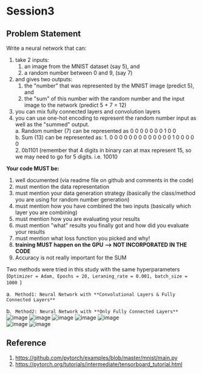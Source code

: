 # Session3

## Problem Statement

Write a neural network that can:
1. take 2 inputs:  
    1. an image from the MNIST dataset (say 5), and  
    2. a random number between 0 and 9, (say 7)
2. and gives two outputs:  
    1. the "number" that was represented by the MNIST image (predict 5), and  
    2. the "sum" of this number with the random number and the input image to the network (predict 5 + 7 = 12)
3. you can mix fully connected layers and convolution layers  
4. you can use one-hot encoding to represent the random number input as well as the "summed" output.  
    a. Random number (7) can be represented as 0 0 0 0 0 0 0 1 0 0  
    b. Sum (13) can be represented as: 
        1. 0 0 0 0 0 0 0 0 0 0 0 0 0 1 0 0 0 0 0  
        2. 0b1101 (remember that 4 digits in binary can at max represent 15, so we may need to go for 5 digits. i.e. 10010

**Your code MUST be:**
1. well documented (via readme file on github and comments in the code)  
2. must mention the data representation
3. must mention your data generation strategy (basically the class/method you are using for random number generation)  
5. must mention how you have combined the two inputs (basically which layer you are combining)  
7. must mention how you are evaluating your results   
8. must mention "what" results you finally got and how did you evaluate your results  
9. must mention what loss function you picked and why!  
10. **training MUST happen on the GPU** **--> NOT INCORPORATED IN THE CODE**  
11. Accuracy is not really important for the SUM  


Two methods were tried in this study with the same hyperparameters (```Optimizer = Adam, Epochs = 20, Leraning_rate = 0.001, batch_size = 1000 ```)

a. ``` Method1: Neural Network with **Convolutional Layers & Fully Connected Layers**```  


b. ``` Method2: Neural Network with **Only Fully Connected Layers**```  
![image](https://user-images.githubusercontent.com/30425824/136686498-1fb5e23f-1483-4ca9-9e7d-fc99c9536494.png)
![image](https://user-images.githubusercontent.com/30425824/137435089-b231d73c-ee7e-406e-82d1-de975b62caa6.png)
![image](https://user-images.githubusercontent.com/30425824/137435132-41627581-b165-4165-a108-a951ff964244.png)
![image](https://user-images.githubusercontent.com/30425824/137435360-86008d4d-d000-48e6-b2bd-bb09a61ec4f5.png)
![image](https://user-images.githubusercontent.com/30425824/137436572-8f274f50-0b73-4dcf-87b4-42d1bd56494d.png)  
![image](https://user-images.githubusercontent.com/30425824/137449271-de53444e-df92-4e8c-b580-3ff8f61c7592.png)
![image](https://user-images.githubusercontent.com/30425824/137450278-e11adae4-c25b-42ce-95b3-5ce2fdce3786.png)

## Reference
1. https://github.com/pytorch/examples/blob/master/mnist/main.py
2. https://pytorch.org/tutorials/intermediate/tensorboard_tutorial.html
